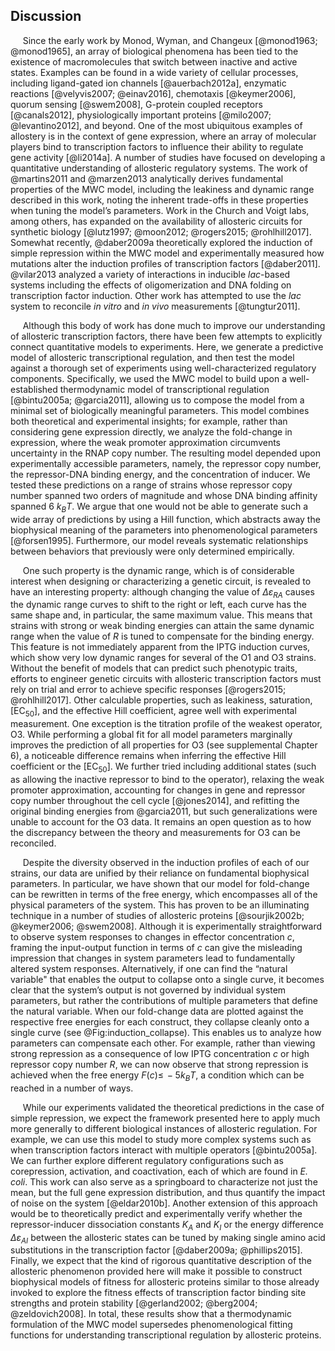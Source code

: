 ## Discussion

&nbsp;&nbsp;&nbsp;&nbsp;&nbsp;Since the early work by Monod, Wyman, and Changeux [@monod1963; @monod1965],
an array of biological phenomena has been tied to the existence of
macromolecules that switch between inactive and active states. Examples can
be found in a wide variety of cellular processes, including ligand-gated ion
channels [@auerbach2012a], enzymatic reactions [@velyvis2007; @einav2016],
chemotaxis [@keymer2006], quorum sensing [@swem2008], G-protein
coupled receptors [@canals2012], physiologically important proteins [@milo2007;
@levantino2012], and beyond. One of the most ubiquitous examples of allostery is
in the context of gene expression, where an array of molecular players bind to
transcription factors to influence their ability to regulate gene activity
[@li2014a]. A number of studies have focused on developing a
quantitative understanding of allosteric regulatory systems. The work of @martins2011 and
@marzen2013 analytically derives fundamental properties of the MWC model,
including the leakiness and dynamic range described in this work, noting the
inherent trade-offs in these properties when tuning the model’s parameters. Work
in the Church and Voigt labs, among others, has expanded on the availability of
allosteric circuits for synthetic biology [@lutz1997; @moon2012; @rogers2015;
@rohlhill2017]. Somewhat recently, 
@daber2009a theoretically explored the induction of simple repression
within the MWC model and experimentally measured how mutations alter the
induction profiles of transcription factors [@daber2011]. @vilar2013 analyzed a
variety of interactions in inducible *lac*-based systems including the
effects of oligomerization and DNA folding on transcription factor induction. Other work has attempted to use the *lac* system to reconcile *in vitro*
and *in vivo* measurements [@tungtur2011].

&nbsp;&nbsp;&nbsp;&nbsp;&nbsp;Although this body of work has done much to improve our understanding of
allosteric transcription factors, there have been few attempts to explicitly
connect quantitative models to experiments. Here, we generate a predictive
model of allosteric transcriptional regulation, and then test the model
against a thorough set of experiments using well-characterized regulatory
components. Specifically, we used the MWC model to build upon a
well-established thermodynamic model of transcriptional regulation
[@bintu2005a; @garcia2011], allowing us to compose the model from a minimal
set of biologically meaningful parameters. This model combines both
theoretical and experimental insights; for example, rather than considering
gene expression directly, we analyze the fold-change in expression, where the
weak promoter approximation circumvents uncertainty in the RNAP copy
number. The resulting model depended upon experimentally accessible
parameters, namely, the repressor copy number, the repressor-DNA binding
energy, and the concentration of inducer. We tested these predictions on a
range of strains whose repressor copy number spanned two orders of magnitude
and whose DNA binding affinity spanned 6 $k_BT$. We argue that one would not
be able to generate such a wide array of predictions by using a Hill
function, which abstracts away the biophysical meaning of the parameters into
phenomenological parameters [@forsen1995]. Furthermore, our model reveals
systematic relationships between behaviors that previously were only
determined empirically.

&nbsp;&nbsp;&nbsp;&nbsp;&nbsp;One such property is the dynamic range, which
is of considerable interest when designing or characterizing a genetic
circuit, is revealed to have an interesting property: although changing the
value of $\Delta \varepsilon_{RA}$ causes the dynamic range curves to shift
to the right or left, each curve has the same shape and, in particular, the
same maximum value. This means that strains with strong or weak binding
energies can attain the same dynamic range when the value of $R$ is tuned to
compensate for the binding energy. This feature is not immediately apparent
from the IPTG induction curves, which show very low dynamic ranges for
several of the O1 and O3 strains. Without the benefit of models that can
predict such phenotypic traits, efforts to engineer genetic circuits with
allosteric transcription factors must rely on trial and error to achieve
specific responses [@rogers2015; @rohlhill2017]. Other calculable properties,
such as leakiness, saturation, [EC$_{50}$], and the effective Hill
coefficient, agree well with experimental measurement. One exception is the
titration profile of the weakest operator, O3. While performing a global fit
for all model parameters marginally improves the prediction of all properties
for O3 (see supplemental Chapter 6), a noticeable difference remains when
inferring the effective Hill coefficient or the [EC$_{50}$]. We further tried
including additional states (such as allowing the inactive repressor to bind
to the operator), relaxing the weak promoter approximation, accounting for
changes in gene and repressor copy number throughout the cell cycle
[@jones2014], and refitting the original binding energies from @garcia2011,
but such generalizations were unable to account for the O3 data. It remains
an open question as to how the discrepancy between the theory and
measurements for O3 can be reconciled.

&nbsp;&nbsp;&nbsp;&nbsp;&nbsp;Despite the diversity observed in the induction profiles of each of our
strains, our data are unified by their reliance on fundamental biophysical
parameters. In particular, we have shown that our model for fold-change can
be rewritten in terms of the free energy, which encompasses all of the
physical parameters of the system. This has proven to be an illuminating
technique in a number of studies of allosteric proteins [@sourjik2002b;
@keymer2006; @swem2008]. Although it is experimentally straightforward to
observe system responses to changes in effector concentration $c$, framing
the input-output function in terms of $c$ can give the misleading impression
that changes in system parameters lead to fundamentally altered system
responses. Alternatively, if one can find the “natural variable" that enables
the output to collapse onto a single curve, it becomes clear that the
system’s output is not governed by individual system parameters, but rather
the contributions of multiple parameters that define the natural variable.
When our fold-change data are plotted against the respective free energies
for each construct, they collapse cleanly onto a single curve (see
@Fig:induction_collapse). This enables us to analyze how parameters can
compensate each other. For example, rather than viewing strong repression as
a consequence of low IPTG concentration $c$ or high repressor copy number
$R$, we can now observe that strong repression is achieved when the free
energy $F(c) \leq\, -5 k_BT$, a condition which can be reached in a number of
ways.

&nbsp;&nbsp;&nbsp;&nbsp;&nbsp;While our experiments validated the theoretical predictions in the case of
simple repression, we expect the framework presented here to apply much more
generally to different biological instances of allosteric regulation. For
example, we can use this model to study more complex systems such as when
transcription factors interact with multiple operators [@bintu2005a]. We can
further explore different regulatory configurations such as corepression,
activation, and coactivation, each of which are found in *E. coli*. This work
can also serve as a springboard to characterize not just the mean, but the
full gene expression distribution, and thus quantify the impact of noise on
the system [@eldar2010b]. Another extension of this approach would be to
theoretically predict and experimentally verify whether the repressor-inducer
dissociation constants $K_A$ and $K_I$ or the energy difference $\Delta
\varepsilon_{AI}$ between the allosteric states can be tuned by making single
amino acid substitutions in the transcription factor [@daber2009a;
@phillips2015]. Finally, we expect that the kind of rigorous quantitative
description of the allosteric phenomenon provided here will make it possible
to construct biophysical models of fitness for allosteric proteins similar to
those already invoked to explore the fitness effects of transcription factor
binding site strengths and protein stability [@gerland2002; @berg2004;
@zeldovich2008]. In total, these results show that a thermodynamic
formulation of the MWC model supersedes phenomenological fitting functions
for understanding transcriptional regulation by allosteric proteins.

